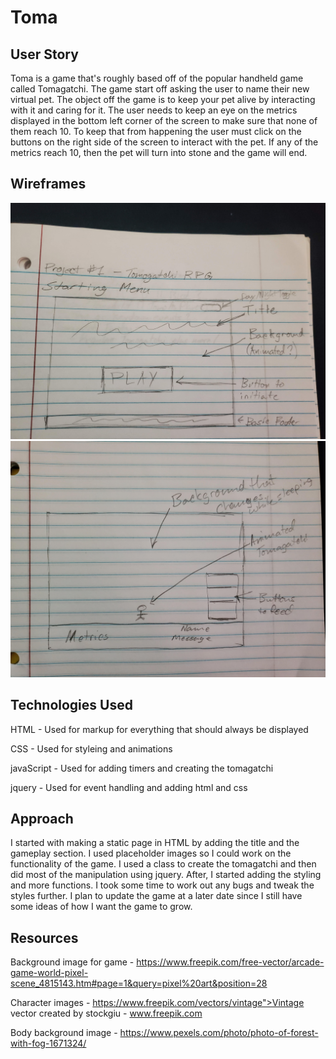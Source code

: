 # Toma

## User Story

Toma is a game that's roughly based off of the popular handheld game called Tomagatchi. The game start off asking the user to name their new virtual pet. The object off the game is to keep your pet alive by interacting with it and caring for it. The user needs to keep an eye on the metrics displayed in the bottom left corner of the screen to make sure that none of them reach 10. To keep that from happening the user must click on the buttons on the right side of the screen to interact with the pet. If any of the metrics reach 10, then the pet will turn into stone and the game will end.

## Wireframes

![start:name](./20200928_113142.jpg)
![gameplay:toma](./20200928_113447.jpg)

## Technologies Used

HTML - Used for markup for everything that should always be displayed

CSS - Used for styleing and animations

javaScript - Used for adding timers and creating the tomagatchi

jquery - Used for event handling and adding html and css

## Approach

I started with making a static page in HTML by adding the title and the gameplay section. I used placeholder images so I could work on the functionality of the game. I used a class to create the tomagatchi and then did most of the manipulation using jquery. After, I started adding the styling and more functions. I took some time to work out any bugs and tweak the styles further. I plan to update the game at a later date since I still have some ideas of how I want the game to grow.

## Resources

Background image for game - https://www.freepik.com/free-vector/arcade-game-world-pixel-scene_4815143.htm#page=1&query=pixel%20art&position=28

Character images - https://www.freepik.com/vectors/vintage">Vintage vector created by stockgiu - www.freepik.com

Body background image - https://www.pexels.com/photo/photo-of-forest-with-fog-1671324/